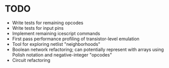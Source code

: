 # TODO

- Write tests for remaining opcodes
- Write tests for input pins
- Implement remaining icescript commands
- First pass performance profiling of transistor-level emulation
- Tool for exploring netlist "neighborhoods"
- Boolean network refactoring; can potentially represent with arrays using Polish notation and negative-integer "opcodes"
- Circuit refactoring
